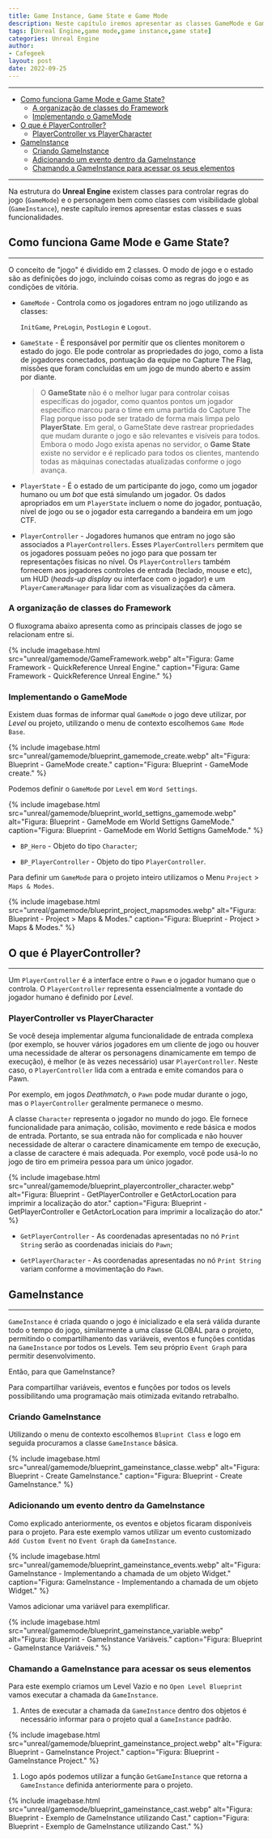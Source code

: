 ```yaml
---
title: Game Instance, Game State e Game Mode
description: Neste capítulo iremos apresentar as classes GameMode e GameInstance com suas funcionalidades.
tags: [Unreal Engine,game mode,game instance,game state]
categories: Unreal Engine
author: 
- Cafegeek
layout: post
date: 2022-09-25 
---
```


***

- [Como funciona Game Mode e Game State?](#como-funciona-game-mode-e-game-state)
  - [A organização de classes do Framework](#a-organização-de-classes-do-framework)
  - [Implementando o GameMode](#implementando-o-gamemode)
- [O que é PlayerController?](#o-que-é-playercontroller)
  - [PlayerController vs  PlayerCharacter](#playercontroller-vs--playercharacter)
- [GameInstance](#gameinstance)
  - [Criando GameInstance](#criando-gameinstance)
  - [Adicionando um evento dentro da GameInstance](#adicionando-um-evento-dentro-da-gameinstance)
  - [Chamando a GameInstance para acessar os seus elementos](#chamando-a-gameinstance-para-acessar-os-seus-elementos)

***

Na estrutura do **Unreal Engine** existem classes para controlar regras do jogo (`GameMode`) e o personagem bem como classes com visibilidade global (`GameInstance`), neste capítulo iremos apresentar estas classes e suas funcionalidades.

## Como funciona Game Mode e Game State?

***

O conceito de "jogo" é dividido em 2 classes. O modo de jogo e o estado são as definições do jogo, incluindo coisas como as regras do jogo e as condições de vitória.

- `GameMode` - Controla como os jogadores entram no jogo utilizando as classes:

    `InitGame`, `PreLogin`, `PostLogin` e `Logout`.
- `GameState` - É responsável por permitir que os clientes monitorem o estado do jogo.  Ele pode controlar as propriedades do jogo, como a lista de jogadores conectados, pontuação da equipe no Capture The Flag, missões que foram concluídas em um jogo de mundo aberto e assim por diante.

  >O **GameState** não é o melhor lugar para controlar coisas específicas do jogador, como quantos pontos um jogador específico marcou para o time em uma partida do Capture The Flag porque isso pode ser tratado de forma mais limpa pelo **PlayerState**. Em geral, o GameState deve rastrear propriedades que mudam durante o jogo e são relevantes e visíveis para todos. Embora o modo Jogo exista apenas no servidor, o **Game State** existe no servidor e é replicado para todos os clientes, mantendo todas as máquinas conectadas atualizadas conforme o jogo avança.

- `PlayerState` - É o estado de um participante do jogo, como um jogador humano ou um *bot* que está simulando um jogador. Os dados apropriados em um `PlayerState` incluem o nome do jogador, pontuação, nível de jogo ou se o jogador esta carregando a bandeira em um jogo CTF.

- `PlayerController` -
Jogadores humanos que entram no jogo são associados a `PlayerControllers`. Esses `PlayerControllers` permitem que os jogadores possuam peões no jogo para que possam ter representações físicas no nível. Os `PlayerControllers` também fornecem aos jogadores controles de entrada (teclado, mouse e etc), um HUD (*heads-up display* ou interface com o jogador) e um `PlayerCameraManager` para lidar com as visualizações da câmera.

### A organização de classes do Framework

O fluxograma abaixo apresenta como as principais classes de jogo se relacionam entre si.

{% include imagebase.html
    src="unreal/gamemode/GameFramework.webp"
    alt="Figura: Game Framework - QuickReference Unreal Engine."
    caption="Figura: Game Framework - QuickReference Unreal Engine."
%}

### Implementando o GameMode

Existem duas formas de informar qual `GameMode` o jogo deve utilizar, por *Level* ou projeto, utilizando o menu de contexto escolhemos `Game Mode Base`.

{% include imagebase.html
    src="unreal/gamemode/blueprint_gamemode_create.webp"
    alt="Figura: Blueprint - GameMode create."
    caption="Figura: Blueprint - GameMode create."
%}

Podemos definir o `GameMode` por `Level` em `Word Settings`.

{% include imagebase.html
    src="unreal/gamemode/blueprint_world_settigns_gamemode.webp"
    alt="Figura: Blueprint - GameMode em World Settigns GameMode."
    caption="Figura: Blueprint - GameMode em World Settigns GameMode."
%}

- `BP_Hero` - Objeto do tipo `Character`;

- `BP_PlayerController` - Objeto do tipo `PlayerController`.

Para definir um `GameMode` para o projeto inteiro utilizamos o Menu `Project` > `Maps & Modes`.

{% include imagebase.html
    src="unreal/gamemode/blueprint_project_mapsmodes.webp"
    alt="Figura: Blueprint - Project > Maps & Modes."
    caption="Figura: Blueprint - Project > Maps & Modes."
%}

## O que é PlayerController?

***

Um `PlayerController` é a interface entre o `Pawn` e o jogador humano que o controla. O `PlayerController` representa essencialmente a vontade do jogador humano é definido por *Level*.

### PlayerController vs  PlayerCharacter

Se você deseja implementar alguma funcionalidade de entrada complexa (por exemplo, se houver vários jogadores em um cliente de jogo ou houver uma necessidade de alterar os personagens dinamicamente em tempo de execução), é melhor (e às vezes necessário) usar `PlayerController`. Neste caso, o `PlayerController` lida com a entrada e emite comandos para o Pawn.

Por exemplo, em jogos *Deathmatch*, o `Pawn` pode mudar durante o jogo, mas o `PlayerController` geralmente permanece o mesmo.

A classe `Character` representa o jogador no mundo do jogo. Ele fornece funcionalidade para animação, colisão, movimento e rede básica e modos de entrada. Portanto, se sua entrada não for complicada e não houver necessidade de alterar o caractere dinamicamente em tempo de execução, a classe de caractere é mais adequada. Por exemplo, você pode usá-lo no jogo de tiro em primeira pessoa para um único jogador.

{% include imagebase.html
    src="unreal/gamemode/blueprint_playercontroller_character.webp"
    alt="Figura: Blueprint - GetPlayerController e GetActorLocation para imprimir a localização do ator."
    caption="Figura: Blueprint - GetPlayerController e GetActorLocation para imprimir a localização do ator."
%}

- `GetPlayerController` - As coordenadas apresentadas no nó `Print String` serão as coordenadas iniciais do `Pawn`;

- `GetPlayerCharacter` - As coordenadas apresentadas no nó `Print String` variam conforme a movimentação do `Pawn`.

## GameInstance

***

`GameInstance` é criada quando o jogo é inicializado e ela será válida durante todo o tempo do jogo, similarmente a uma classe GLOBAL para o projeto, permitindo o compartilhamento das variáveis, eventos e funções contidas na `GameInstance` por todos os Levels.
Tem seu próprio `Event Graph` para permitir desenvolvimento.  

Então, para que GameInstance?

Para compartilhar variáveis, eventos e funções por todos os levels possibilitando uma programação mais otimizada evitando retrabalho.

### Criando GameInstance

Utilizando o menu de contexto escolhemos `Bluprint Class` e logo em seguida procuramos a classe `GameInstance` básica.

{% include imagebase.html
    src="unreal/gamemode/blueprint_gameinstance_classe.webp"
    alt="Figura: Blueprint - Create GameInstance."
    caption="Figura: Blueprint - Create GameInstance."
%}

### Adicionando um evento dentro da GameInstance

Como explicado anteriormente, os eventos e objetos ficaram disponíveis para o projeto. Para este exemplo vamos utilizar um evento customizado `Add Custom Event` no `Event Graph` da `GameInstance`.

{% include imagebase.html
    src="unreal/gamemode/blueprint_gameinstance_events.webp"
    alt="Figura: GameInstance - Implementando a chamada de um objeto Widget."
    caption="Figura: GameInstance - Implementando a chamada de um objeto Widget."
%}

Vamos adicionar uma variável para exemplificar.

{% include imagebase.html
    src="unreal/gamemode/blueprint_gameinstance_variable.webp"
    alt="Figura: Blueprint - GameInstance Variáveis."
    caption="Figura: Blueprint - GameInstance Variáveis."
%}

### Chamando a GameInstance para acessar os seus elementos

Para este exemplo criamos um Level Vazio e no `Open Level Blueprint` vamos executar a chamada da `GameInstance`.

1. Antes de executar a chamada da `GameInstance` dentro dos objetos é necessário informar para o projeto qual a `GameInstance` padrão.

{% include imagebase.html
    src="unreal/gamemode/blueprint_gameinstance_project.webp"
    alt="Figura: Blueprint - GameInstance Project."
    caption="Figura: Blueprint - GameInstance Project."
%}

1. Logo após podemos utilizar a função `GetGameInstance` que retorna a `GameInstance` definida anteriormente para o projeto.

{% include imagebase.html
    src="unreal/gamemode/blueprint_gameinstance_cast.webp"
    alt="Figura: Blueprint - Exemplo de GameInstance utilizando Cast."
    caption="Figura: Blueprint - Exemplo de GameInstance utilizando Cast."
%}
